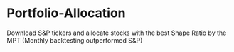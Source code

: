 # Portfolio-Allocation
Download S&amp;P tickers and allocate stocks with the best Shape Ratio by the MPT (Monthly backtesting outperformed S&amp;P)
